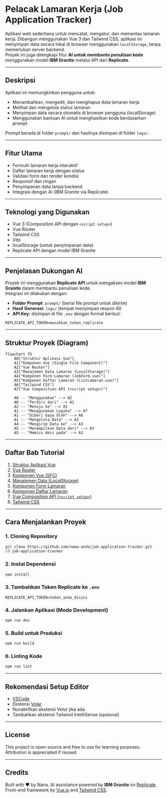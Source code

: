 # Pelacak Lamaran Kerja (Job Application Tracker)

Aplikasi web sederhana untuk mencatat, mengatur, dan memantau lamaran kerja. Dibangun menggunakan Vue 3 dan Tailwind CSS, aplikasi ini menyimpan data secara lokal di browser menggunakan `localStorage`, tanpa memerlukan server backend.  
Proyek ini juga dilengkapi fitur **AI untuk membantu penulisan kode** menggunakan model **IBM Granite** melalui API dari **Replicate**.

---

## Deskripsi

Aplikasi ini memungkinkan pengguna untuk:

- Menambahkan, mengedit, dan menghapus data lamaran kerja
- Melihat dan mengelola status lamaran
- Menyimpan data secara otomatis di browser pengguna (localStorage)
- Menggunakan bantuan AI untuk menghasilkan kode berdasarkan prompt

Prompt berada di folder `prompt/` dan hasilnya disimpan di folder `logs/`.

---

## Fitur Utama

- Formulir lamaran kerja interaktif
- Daftar lamaran kerja dengan status
- Validasi form dan render kondisi
- Responsif dan ringan
- Penyimpanan data tanpa backend
- Integrasi dengan AI (IBM Granite via Replicate)

---

## Teknologi yang Digunakan

- Vue 3 (Composition API dengan `<script setup>`)
- Vue Router
- Tailwind CSS
- Vite
- localStorage (untuk penyimpanan data)
- Replicate API dengan model IBM Granite

---

## Penjelasan Dukungan AI

Proyek ini menggunakan **Replicate API** untuk mengakses model **IBM Granite** dalam membantu penulisan kode.  
Integrasi ini dilakukan dengan:

- **Folder Prompt**: `prompt/` (berisi file prompt untuk dikirim)
- **Hasil Generasi**: `logs/` (tempat menyimpan respon AI)
- **API Key**: disimpan di file `.env` dengan format berikut:

```env
REPLICATE_API_TOKEN=masukkan_token_replicate
````

---

## Struktur Proyek (Diagram)

```mermaid
flowchart TD
    A0["Struktur Aplikasi Vue"]
    A1["Komponen Vue (Single File Component)"]
    A2["Vue Router"]
    A3["Manajemen Data Lamaran (LocalStorage)"]
    A4["Komponen Form Lamaran (JobForm.vue)"]
    A5["Komponen Daftar Lamaran (ListLamaran.vue)"]
    A6["Tailwind CSS"]
    A7["Vue Composition API (<script setup>)"]
    
    A0 -- "Menggunakan" --> A2
    A0 -- "Terdiri dari" --> A1
    A2 -- "Menuju ke" --> A1
    A1 -- "Menggunakan Logika" --> A7
    A1 -- "Diberi Gaya Oleh" --> A6
    A1 -- "Mengelola Data" --> A3
    A4 -- "Mengirim Data ke" --> A3
    A5 -- "Menampilkan Data dari" --> A3
    A5 -- "Memicu Aksi pada" --> A3
```

---

## Daftar Bab Tutorial

1. [Struktur Aplikasi Vue](README/01_vue_application_structure.md)
2. [Vue Router](README/02_vue_router.md)
3. [Komponen Vue (SFC)](README/03_vue_components_single_file_components.md)
4. [Manajemen Data (LocalStorage)](README/04_job_data_management_localstorage.md)
5. [Komponen Form Lamaran](README/05_job_form_component_jobform_vue.md)
6. [Komponen Daftar Lamaran](README/06_job_list_component_listlamaran_vue.md)
7. [Vue Composition API (`<script setup>`)](README/07_vue_composition_api_script_setup.md)
8. [Tailwind CSS](README/08_tailwind_css.md)

---

## Cara Menjalankan Proyek

### 1. Cloning Repository

```bash
git clone https://github.com/nama-anda/job-application-tracker.git
cd job-application-tracker
```

### 2. Instal Dependensi

```bash
npm install
```

### 3. Tambahkan Token Replicate ke `.env`

```env
REPLICATE_API_TOKEN=token_anda_disini
```

### 4. Jalankan Aplikasi (Mode Development)

```bash
npm run dev
```

### 5. Build untuk Produksi

```bash
npm run build
```

### 6. Linting Kode

```bash
npm run lint
```

---

## Rekomendasi Setup Editor

* [VSCode](https://code.visualstudio.com/)
* Ekstensi [Volar](https://marketplace.visualstudio.com/items?itemName=Vue.volar)
* Nonaktifkan ekstensi Vetur jika ada
* Tambahkan ekstensi Tailwind IntelliSense (opsional)

---

## License

This project is open-source and free to use for learning purposes. Attribution is appreciated if reused.

---

## Credits

Built with ❤️ by Nana.
AI assistance powered by **IBM Granite** on [Replicate](https://replicate.com/).
Front-end framework by [Vue.js](https://vuejs.org/) and [Tailwind CSS](https://tailwindcss.com/).

```
